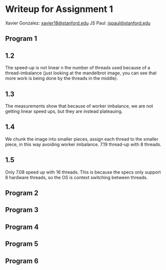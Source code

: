 # Writeup for Assignment 1

Xavier Gonzalez: xavier18@stanford.edu
JS Paul: jspaul@stanford.edu

## Program 1

## 1.2

The speed-up is not linear n the number of threads used because of a thread-imbalance (just looking at the mandelbrot image, you can see that more work is being done by the threads in the middle).

## 1.3

The measurements show that because of worker imbalance, we are not getting linear speed ups, but they are instead plateauing.

## 1.4

We chunk the image into smaller pieces, assign each thread to the smaller piece, in this way avoiding worker imbalance. 7.19 thread-up with 8 threads.

## 1.5

Only 7.08 speed up with 16 threads. This is because the specs only support 8 hardware threads, so the OS is context switching between threads.

## Program 2

## Program 3

## Program 4

## Program 5

## Program 6